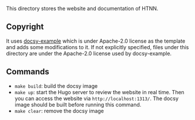 This directory stores the website and documentation of HTNN.

## Copyright

It uses [docsy-example](https://github.com/google/docsy-example) which is under Apache-2.0 license as the template and adds some modifications to it.
If not explicitly specified, files under this directory are under the Apache-2.0 license used by docsy-example.

## Commands

* `make build`: build the docsy image
* `make up`: start the Hugo server to review the website in real time. Then you can access the website via `http://localhost:1313/`. The docsy image should be built before running this command.
* `make clear`: remove the docsy image
